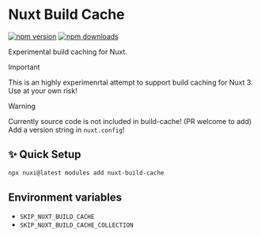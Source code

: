 # Nuxt Build Cache

<!-- automd:badges -->

[![npm version](https://flat.badgen.net/npm/v/nuxt-build-cache)](https://npmjs.com/package/nuxt-build-cache)
[![npm downloads](https://flat.badgen.net/npm/dm/nuxt-build-cache)](https://npmjs.com/package/nuxt-build-cache)

<!-- /automd -->

Experimental build caching for Nuxt.

> [!IMPORTANT]
> This is an highly experimenrtal attempt to support build caching for Nuxt 3. Use at your own risk!

> [!WARNING]
> Currently source code is not included in build-cache! (PR welcome to add) Add a version string in `nuxt.config`!

## ✨ Quick Setup

```sh
npx nuxi@latest modules add nuxt-build-cache
```

<!-- ## Enabling for cloudflare pages

Meanwhile pages does not have official Nuxt support, you can add this to your `package.json`:

```json
  "devDependencies": {
    "next": "npm:just-a-placeholder@0.0.0"
  },
``` -->

## Environment variables

- `SKIP_NUXT_BUILD_CACHE`
- `SKIP_NUXT_BUILD_CACHE_COLLECTION`
